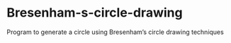 # Bresenham-s-circle-drawing
 Program to generate a circle using Bresenham’s circle drawing techniques
